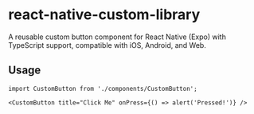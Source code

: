 # react-native-custom-library

A reusable custom button component for React Native (Expo) with TypeScript support, compatible with iOS, Android, and Web.

## Usage

```tsx
import CustomButton from './components/CustomButton';

<CustomButton title="Click Me" onPress={() => alert('Pressed!')} />
